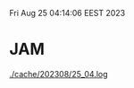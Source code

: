 Fri Aug 25 04:14:06 EEST 2023
# JAM
<a href='./cache/202308/25_04.log'>./cache/202308/25_04.log</a>
